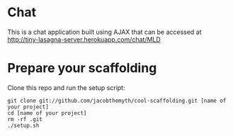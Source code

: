 # Chat

This is a chat application built using AJAX that can be accessed at http://tiny-lasagna-server.herokuapp.com/chat/MLD

# Prepare your scaffolding

Clone this repo and run the setup script:

    git clone git://github.com/jacobthemyth/cool-scaffolding.git [name of your project]
    cd [name of your project]
    rm -rf .git
    ./setup.sh
